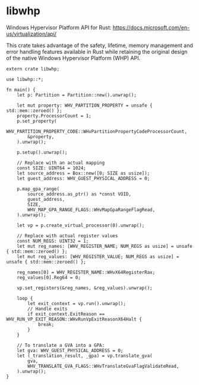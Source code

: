 # libwhp

Windows Hypervisor Platform API for Rust:
https://docs.microsoft.com/en-us/virtualization/api/

This crate takes advantage of the safety, lifetime, memory management and
error handling features available in Rust while retaining the original design
of the native Windows Hypervisor Platform (WHP) API.

```
extern crate libwhp;

use libwhp::*;

fn main() {
    let p: Partition = Partition::new().unwrap();

    let mut property: WHV_PARTITION_PROPERTY = unsafe { std::mem::zeroed() };
    property.ProcessorCount = 1;
    p.set_property(
        WHV_PARTITION_PROPERTY_CODE::WHvPartitionPropertyCodeProcessorCount,
        &property,
    ).unwrap();

    p.setup().unwrap();

    // Replace with an actual mapping
    const SIZE: UINT64 = 1024;
    let source_address = Box::new([0; SIZE as usize]);
    let guest_address: WHV_GUEST_PHYSICAL_ADDRESS = 0;

    p.map_gpa_range(
        source_address.as_ptr() as *const VOID,
        guest_address,
        SIZE,
        WHV_MAP_GPA_RANGE_FLAGS::WHvMapGpaRangeFlagRead,
    ).unwrap();

    let vp = p.create_virtual_processor(0).unwrap();

    // Replace with actual register values
    const NUM_REGS: UINT32 = 1;
    let mut reg_names: [WHV_REGISTER_NAME; NUM_REGS as usize] = unsafe { std::mem::zeroed() };
    let mut reg_values: [WHV_REGISTER_VALUE; NUM_REGS as usize] = unsafe { std::mem::zeroed() };

    reg_names[0] = WHV_REGISTER_NAME::WHvX64RegisterRax;
    reg_values[0].Reg64 = 0;

    vp.set_registers(&reg_names, &reg_values).unwrap();

    loop {
        let exit_context = vp.run().unwrap();
        // Handle exits
        if exit_context.ExitReason == WHV_RUN_VP_EXIT_REASON::WHvRunVpExitReasonX64Halt {
            break;
        }
    }

    // To translate a GVA into a GPA:
    let gva: WHV_GUEST_PHYSICAL_ADDRESS = 0;
    let (_translation_result, _gpa) = vp.translate_gva(
        gva,
        WHV_TRANSLATE_GVA_FLAGS::WHvTranslateGvaFlagValidateRead,
    ).unwrap();
}
```
